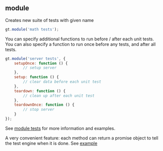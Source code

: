 ## module

Creates new suite of tests with given name

```js
gt.module('math tests');
```

You can specify additional functions to run before / after
each unit tests. You can also specify a function to run once
before any tests, and after all tests.

```js
gt.module('server tests', {
    setupOnce: function () {
        // setup server
    },
    setup: function () {
        // clear data before each unit test
    },
    teardown: function () {
        // clean up after each unit test
    },
    teardownOnce: function () {
        // stop server
    }
});
```

See [module tests](examples/moduleSetupTeardown/test.js) for more information and examples.

A very convenient feature: each method can return a promise object
to tell the test engine when it is done. See [example](examples/async/asyncSetup.js)

